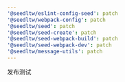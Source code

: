 ```yaml
---
'@seedltw/eslint-config-seed': patch
'@seedltw/webpack-config': patch
'@seedltw/seed': patch
'@seedltw/seed-create': patch
'@seedltw/seed-webpack-build': patch
'@seedltw/seed-webpack-dev': patch
'@seedltw/message-utils': patch
---
```


发布测试
